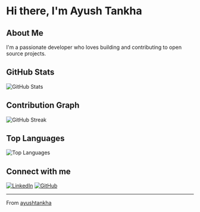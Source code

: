# Hi there, I'm Ayush Tankha

## About Me
I'm a passionate developer who loves building and contributing to open source projects.

## GitHub Stats
![GitHub Stats](https://github-readme-stats.vercel.app/api?username=ayushtankha&show_icons=true&theme=dark&hide_border=true&include_all_commits=true)

## Contribution Graph
![GitHub Streak](https://streak-stats.demolab.com/?user=ayushtankha&theme=dark&hide_border=true)

## Top Languages
![Top Languages](https://github-readme-stats.vercel.app/api/top-langs/?username=ayushtankha&layout=compact&theme=dark&hide_border=true&langs_count=5)

## Connect with me
[![LinkedIn](https://img.shields.io/badge/LinkedIn-0077B5?style=for-the-badge&logo=linkedin&logoColor=white)](https://linkedin.com/in/your-profile)
[![GitHub](https://img.shields.io/badge/GitHub-100000?style=for-the-badge&logo=github&logoColor=white)](https://github.com/ayushtankha)

---

From [ayushtankha](https://github.com/ayushtankha)
